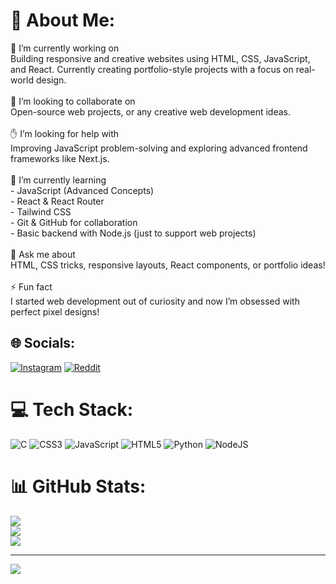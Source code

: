 # 💫 About Me:
🔭 I’m currently working on  <br>Building responsive and creative websites using HTML, CSS, JavaScript, and React. Currently creating portfolio-style projects with a focus on real-world design.<br><br>🤝 I’m looking to collaborate on  <br>Open-source web projects, or any creative web development ideas.<br><br>✋ I’m looking for help with  <br>Improving JavaScript problem-solving and exploring advanced frontend frameworks like Next.js.<br><br> 🌱 I’m currently learning  <br>- JavaScript (Advanced Concepts)  <br>- React & React Router  <br>- Tailwind CSS  <br>- Git & GitHub for collaboration  <br>- Basic backend with Node.js (just to support web projects)<br><br>💬 Ask me about  <br>HTML, CSS tricks, responsive layouts, React components, or portfolio ideas!<br><br>⚡ Fun fact  <br>I started web development out of curiosity and now I’m obsessed with perfect pixel designs!<br>


## 🌐 Socials:
[![Instagram](https://img.shields.io/badge/Instagram-%23E4405F.svg?logo=Instagram&logoColor=white)](https://instagram.com/@bugged_by_you) [![Reddit](https://img.shields.io/badge/Reddit-%23FF4500.svg?logo=Reddit&logoColor=white)](https://reddit.com/user/u/Just-Half8596) 

# 💻 Tech Stack:
![C](https://img.shields.io/badge/c-%2300599C.svg?style=for-the-badge&logo=c&logoColor=white) ![CSS3](https://img.shields.io/badge/css3-%231572B6.svg?style=for-the-badge&logo=css3&logoColor=white) ![JavaScript](https://img.shields.io/badge/javascript-%23323330.svg?style=for-the-badge&logo=javascript&logoColor=%23F7DF1E) ![HTML5](https://img.shields.io/badge/html5-%23E34F26.svg?style=for-the-badge&logo=html5&logoColor=white) ![Python](https://img.shields.io/badge/python-3670A0?style=for-the-badge&logo=python&logoColor=ffdd54) ![NodeJS](https://img.shields.io/badge/node.js-6DA55F?style=for-the-badge&logo=node.js&logoColor=white)
# 📊 GitHub Stats:
![](https://github-readme-stats.vercel.app/api?username=VanshKumar56&theme=dark&hide_border=false&include_all_commits=false&count_private=false)<br/>
![](https://nirzak-streak-stats.vercel.app/?user=VanshKumar56&theme=dark&hide_border=false)<br/>
![](https://github-readme-stats.vercel.app/api/top-langs/?username=VanshKumar56&theme=dark&hide_border=false&include_all_commits=false&count_private=false&layout=compact)

---
[![](https://visitcount.itsvg.in/api?id=VanshKumar56&icon=0&color=0)](https://visitcount.itsvg.in)

<!-- Proudly created with GPRM ( https://gprm.itsvg.in ) -->
